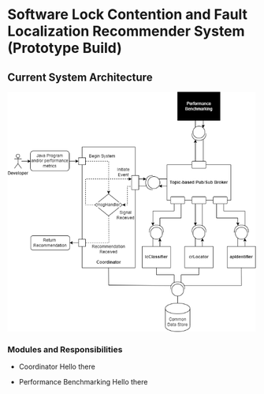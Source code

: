 # Software Lock Contention and Fault Localization Recommender System (Prototype Build)

## Current System Architecture
![Current System Architecture](./md_images/curr_sys_arch.png "Current System Architecture")
### Modules and Responsibilities
- Coordinator
  Hello there
  
- Performance Benchmarking
  Hello there
